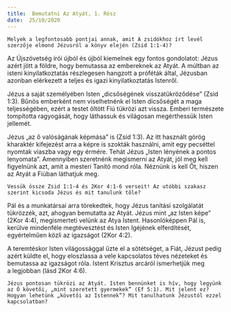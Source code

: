 ```yaml
---
title:  Bemutatni Az Atyát, 1. Rész
date:  25/10/2020
---
```


`Melyek a legfontosabb pontjai annak, amit A zsidókhoz írt levél szerzője elmond Jézusról a könyv elején (Zsid 1:1-4)?`

Az Újszövetség írói újból és újból kiemelnek egy fontos gondolatot: Jézus azért jött a földre, hogy bemutassa az embereknek az Atyát. A múltban az isteni kinyilatkoztatás részlegesen hangzott a próféták által, Jézusban azonban elérkezett a teljes és igazi kinyilatkoztatás Istenről.

Jézus a saját személyében Isten „dicsőségének visszatükröződése” (Zsid 1:3). Bűnös emberként nem viselhetnénk el Isten dicsőségét a maga teljességé­ben, ezért a testet öltött Fiú tükrözi azt vissza. Emberi természete tompította ragyogását, hogy láthassuk és világosan megérthessük Isten jellemét.

Jézus „az ő valóságának képmása” is (Zsid 1:3). Az itt használt görög kharaktér kifejezést arra a képre is szokták használni, amit egy pecséttel nyomtak viaszba vagy egy érmére. Tehát Jézus „Isten lényének a pontos lenyomata”. Amennyiben szeretnénk megismerni az Atyát, jól meg kell figyelnünk azt, amit a mesteri Tanító mond róla. Néznünk is kell Őt, hiszen az Atyát a Fiúban láthatjuk meg.

`Vessük össze Zsid 1:1-4 és 2Kor 4:1-6 verseit! Az utóbbi szakasz szerint kicsoda Jézus és mit tanulunk tőle?`

Pál és a munkatársai arra törekedtek, hogy Jézus tanítási szolgálatát tükrözzék, azt, ahogyan bemutatta az Atyát. Jézus mint „az Isten képe” (2Kor 4:4), megismerteti velünk az Atya Istent. Hasonlóképpen Pál is, kerülve mindenféle megtévesztést és Isten Igéjének elferdítését, egyértelműen közli az igazságot (2Kor 4:2).

A teremtéskor Isten világossággal űzte el a sötétséget, a Fiát, Jézust pedig azért küldte el, hogy eloszlassa a vele kapcsolatos téves nézeteket és bemutassa az igazságot róla. Istent Krisztus arcáról ismerhetjük meg a legjobban (lásd 2Kor 4:6).

`Jézus pontosan tükrözi az Atyát. Isten bennünket is hív, hogy legyünk az Ő követői, „mint szeretett gyermekek” (Ef 5:1). Mit jelent ez? Hogyan lehetünk „követői az Istennek”? Mit tanulhatunk Jézustól ezzel kapcsolatban?`